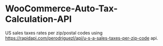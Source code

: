 # WooCommerce-Auto-Tax-Calculation-API
US sales taxes rates per zip/postal codes using https://rapidapi.com/perodriguezl/api/u-s-a-sales-taxes-per-zip-code api.
